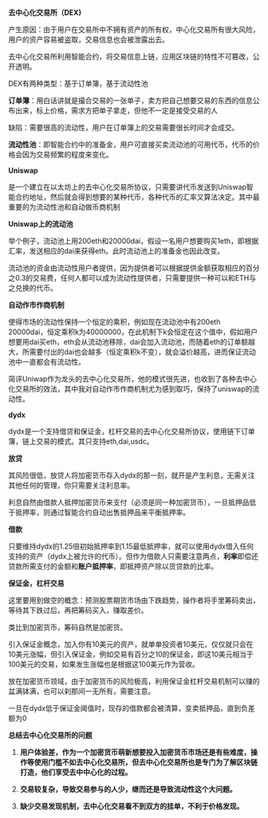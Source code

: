 **去中心化交易所（DEX)**

产生原因：由于用户在交易所中不拥有资产的所有权，中心化交易所有很大风险，用户的资产容易被盗取，交易信息也会被泄露出去。

去中心化交易所利用智能合约，将交易信息上链，应用区块链的特性不可篡改，公开透明。

DEX有两种类型：基于订单簿，基于流动性池

**订单簿**：用白话讲就是撮合交易的一张单子，卖方把自己想要交易的东西的信息公布出来，标上价格，需求方把单子拿走，但他不一定是接受交易的人

缺陷：需要很高的流动性，用户在订单簿上的交易需要很长时间才会成交。

**流动性池**：即智能合约中的准备金，用户可直接买卖流动池的可用代币，代币的价格会因为交易频繁的程度来变化。

**Uniswap**

是一个建立在以太坊上的去中心化交易所协议，只需要讲代币发送到Uniswap智能合约地址，然后就会得到想要的某种代币，各种代币的汇率又算法决定。其中最重要的为流动性池和自动做币商机制

**Uniswap上的流动池**

举个例子，流动池上用200eth和20000dai，假设一名用户想要购买1eth，即根据汇率，发送相应的dai来获得eth。此时流动池上的准备金也因此改变。

流动池的资金由流动性用户者提供，因为提供者可以根据提供金额获取相应的百分之0.3的交易费，任何人都可以成为流动性提供者，只需要提供一种可以和ETH与之兑换的代币。

**自动作市作商机制**

使得市场的流动性保持一个恒定的乘积，例如现在流动池中有200eth
20000dai，恒定乘积k为40000000，在此机制下k会恒定在这个值中，假如用户想要用dai买eth，eth会从流动池移除，dai会加入流动池，而随着eth的订单额越大，所需要付出的dai也会越多（恒定乘积k不变），就会溢价越高，进而保证流动池中一直都会有流动性。

简评Uniwap作为龙头的去中心化交易所，他的模式很先进，也收到了各种去中心化交易所的效法，其中我对自动作市作商机制尤为感到取巧，保持了uniswap的流动性。

**dydx**

dydx是一个支持借贷和保证金，杠杆交易的去中心化交易所协议，使用链下订单簿，链上交易的模式。其只支持eth,dai,usdc。

**放贷**

其风险很低，放贷人将加密货币存入dydx的那一刻，就开是产生利息，无需关注其他任何的管理，你只需要关注利息率。

利息自然由借款人抵押加密货币来支付（必须是同一种加密货币），一旦抵押品低于抵押率，则通过智能合约自动出售抵押品来平衡抵押率。

**借款**

只要维持dydx的1.25倍初始抵押率到1.15最低抵押率，就可以使用dydx借入任何支持的资产（dydx上被允许的代币）。但作为借款人只需要注意两点，**利率**即偿还贷款所需支付的金额和**账户抵押率**，即抵押资产除以货贷款的比率。

**保证金，杠杆交易**

这里要用到做空的概念：预测股票期货市场由下跌趋势，操作者将手里筹码卖出，等待其下跌过后，再把筹码买入，赚取差价。

类比到加密货币，筹码自然是加密货。

引入保证金概念，加入你有10美元的资产，就单单投资者10美元，仅仅就只会在10美元涨幅，但引入保证金，例如交易有百分之10的保证金，即这10美元相当于100美元的交易，如果发生涨幅也是根据这100美元作为营收。

放在加密货币领域，由于加密货币的风险极高，利用保证金杠杆交易机制可以赚的盆满钵满，也可以刹那间一无所有，需要注意。

一旦在dydx低于保证金阈值时，现存的借款都会被清算，变卖抵押品，直到负差额为0

**总结去中心化交易所的问题**

1.  **用户体验差，作为一个加密货币萌新想要投入加密货币市场还是有些难度，操作等使用门槛不如去中心化交易所，但去中心化交易所也是专门为了解区块链打造，他们享受去中中心化的过程。**

2.  **交易较复杂，导致交易参与的人少，继而还是导致流动性这个大问题。**

3.  **缺少交易发现机制，去中心化交易看不到双方的挂单，不利于价格发现。**
